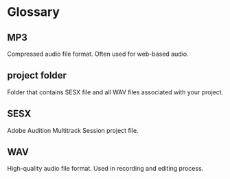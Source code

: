 # Glossary

## MP3 
Compressed audio file format. Often used for web-based audio.

## project folder

Folder that contains SESX file and all WAV files associated with your project.

## SESX

Adobe Audition Multitrack Session project file.

## WAV

High-quality audio file format. Used in recording and editing process.

